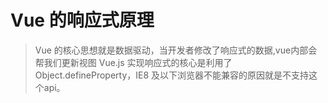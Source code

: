 # Vue 的响应式原理

> Vue 的核心思想就是数据驱动，当开发者修改了响应式的数据,vue内部会帮我们更新视图
> Vue.js 实现响应式的核心是利用了Object.defineProperty，IE8 及以下浏览器不能兼容的原因就是不支持这个api。
